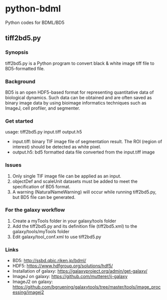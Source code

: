# python-bdml
Python codes for BDML/BD5

## tiff2bd5.py
### Synopsis
tiff2bd5.py is a Python program to convert black & white image tiff file to BD5-formatted file.

### Background
BD5 is an open HDF5-based format for representing quantitative data of biological dynamics. Such data can be obtained and are often saved as binary image data by using bioimage informatics techniques such as ImageJ, cell profiler, and segmenter.

### Get started
usage: tiff2bd5.py input.tiff output.h5
- input.tiff: binary TIF image file of segmentation result. The ROI (region of interest) should be detected as white pixel.
- output.h5: bd5 formatted data file converted from the input.tiff image

### Issues
1. Only single TIF image file can be applied as an input.
2. objectDef and scaleUnit datasets must be added to meet the specification of BD5 format.
3. A warning (NaturalNameWarning) will occur while running tiff2bd5.py, but BD5 file can be generated.

### For the galaxy workflow
1. Create a myTools folder in your galaxy/tools folder
2. Add the tiff2bd5.py and its definition file (tiff2bd5.xml) to the galaxy/tools/myTools folder
3. Edit galaxy/tool_conf.xml to use tiff2bd5.py

### Links
-	BD5: http://ssbd.qbic.riken.jp/bdml/
-	HDF5: https://www.hdfgroup.org/solutions/hdf5/
-	Installation of galaxy: https://galaxyproject.org/admin/get-galaxy/
-	ImageJ on galaxy: https://github.com/mutterer/ij-galaxy
-	ImageJ2 on galaxy: https://github.com/bgruening/galaxytools/tree/master/tools/image_processing/imagej2
